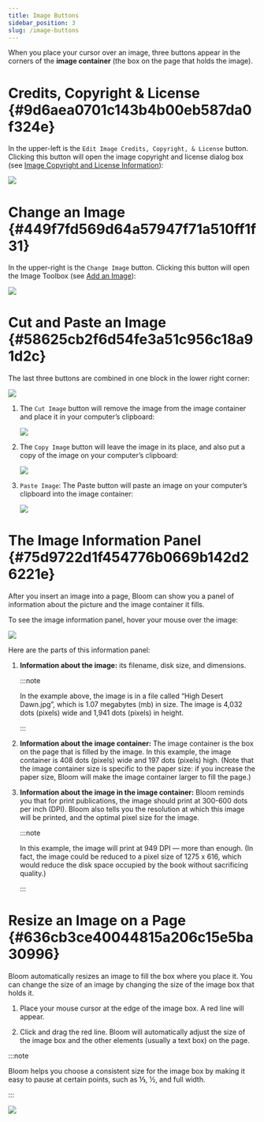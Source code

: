 ```yaml
---
title: Image Buttons
sidebar_position: 3
slug: /image-buttons
---
```




When you place your cursor over an image, three buttons appear in the corners of the **image container** (the box on the page that holds the image).


# Credits, Copyright & License {#9d6aea0701c143b4b00eb587da0f324e}


In the upper-left is the `Edit Image Credits, Copyright, & License` button. Clicking this button will open the image copyright and license dialog box (see [Image Copyright and License Information](/image-copyright-license)):


![](./image-buttons.48920792-074f-4c26-bdd6-1f11c7e8d421.png)


# Change an Image {#449f7fd569d64a57947f71a510ff1f31}


In the upper-right is the `Change Image` button. Clicking this button will open the Image Toolbox (see [Add an Image](/add-image)):


![](./image-buttons.38d4e0d7-c394-4a79-8b34-d452aa775b11.png)


# Cut and Paste an Image {#58625cb2f6d54fe3a51c956c18a91d2c}


The last three buttons are combined in one block in the lower right corner:


![](./image-buttons.a5832a8c-1956-438b-b29c-75a200a8bbe3.png)

1. The `Cut Image` button will remove the image from the image container and place it in your computer’s clipboard:

	![](./image-buttons.6c9d0916-666b-465d-a7a4-7047ed87a4f2.png)

2. The `Copy Image` button will leave the image in its place, and also put a copy of the image on your computer’s clipboard:

	![](./image-buttons.8163a945-bf1e-4667-a1ca-7101364a9011.png)

3. `Paste Image`: The Paste button will paste an image on your computer’s clipboard into the image container:

	![](./image-buttons.c8cb2430-536b-4b9c-995d-e413d39a5229.png)


# The Image Information Panel {#75d9722d1f454776b0669b142d26221e}


After you insert an image into a page, Bloom can show you a panel of information about the picture and the image container it fills.


To see the image information panel, hover your mouse over the image:


![](./image-buttons.79b8e519-4e8a-4ce1-9a37-06f28363a848.png)


Here are the parts of this information panel:

1. **Information about the image:** its filename, disk size, and dimensions.

	:::note
	
	In the example above, the image is in a file called “High Desert Dawn.jpg”, which is 1.07 megabytes (mb) in size. The image is 4,032 dots (pixels) wide and 1,941 dots (pixels) in height.
	
	:::
	
	

2. **Information about the image container:** The image container is the box on the page that is filled by the image. In this example, the image container is 408 dots (pixels) wide and 197 dots (pixels) high. (Note that the image container size is specific to the paper size: if you increase the paper size, Bloom will make the image container larger to fill the page.)
3. **Information about the image in the image container:** Bloom reminds you that for print publications, the image should print at 300-600 dots per inch (DPI). Bloom also tells you the resolution at which this image will be printed, and the optimal pixel size for the image.

	:::note
	
	In this example, the image will print at 949 DPI — more than enough. (In fact, the image could be reduced to a pixel size of 1275 x 616, which would reduce the disk space occupied by the book without sacrificing quality.) 
	
	:::
	
	


# Resize an Image on a Page {#636cb3ce40044815a206c15e5ba30996}


Bloom automatically resizes an image to fill the box where you place it. You can change the size of an image by changing the size of the image box that holds it. 


<div class='notion-row'>
<div class='notion-column' style={{width: 'calc((100% - (min(32px, 4vw) * 1)) * 0.375)'}}>

1. Place your mouse cursor at the edge of the image box. A red line will appear.

2. Click and drag the red line. Bloom will automatically adjust the size of the image box and the other elements (usually a text box) on the page.


:::note

Bloom helps you choose a consistent size for the image box by making it easy to pause at certain points, such as **⅓**, ½, and full width. 

:::




</div><div className='notion-spacer'></div>

<div class='notion-column' style={{width: 'calc((100% - (min(32px, 4vw) * 1)) * 0.625)'}}>


![](./image-buttons.18e37cee-e833-4957-8153-8877198255f3.gif)


</div><div className='notion-spacer'></div>
</div>

